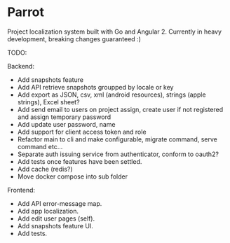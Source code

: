 # Parrot
Project localization system built with Go and Angular 2.
Currently in heavy development, breaking changes guaranteed :)

TODO:

Backend:
- Add snapshots feature
- Add API retrieve snapshots groupped by locale or key
- Add export as JSON, csv, xml (android resources), strings (apple strings),  Excel sheet?
- Add send email to users on project assign, create user if not registered and assign temporary password
- Add update user password, name
- Add support for client access token and role
- Refactor main to cli and make configurable, migrate command, serve command etc...
- Separate auth issuing service from authenticator, conform to oauth2?
- Add tests once features have been settled.
- Add cache (redis?)
- Move docker compose into sub folder

Frontend:
- Add API error-message map.
- Add app localization.
- Add edit user pages (self).
- Add snapshots feature UI.
- Add tests.

